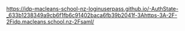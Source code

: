https://idp-macleans-school-nz-loginuserpass.github.io/-AuthState-_633b1238349a9cb6f1fb6c91402baca6fb39b2041f-3Ahttps-3A-2F-2Fidp.macleans.school.nz-2Fsaml/
